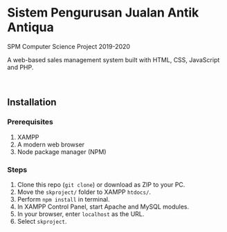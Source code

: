 # Sistem Pengurusan Jualan Antik Antiqua
SPM Computer Science Project 2019-2020

A web-based sales management system built with HTML, CSS, JavaScript and PHP.

<br>

## Installation
### Prerequisites
1) XAMPP 
2) A modern web browser
3) Node package manager (NPM)

### Steps
1) Clone this repo (`git clone`) or download as ZIP to your PC.
2) Move the `skproject/` folder to XAMPP `htdocs/`.
3) Perform `npm install` in terminal.
4) In XAMPP Control Panel, start Apache and MySQL modules.
5) In your browser, enter `localhost` as the URL.
6) Select `skproject`.
